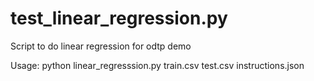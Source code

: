 # test_linear_regression.py
Script to do linear regression for odtp demo

Usage: python linear_regresssion.py train.csv test.csv instructions.json
